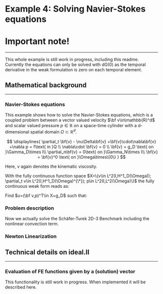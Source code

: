 <!---
---------------------------------------------------------------------
Copyright (C) 2022 - 2023 by the ideal.II authors

This file is part of the ideal.II library.

The ideal.II library is free software; you can use it, redistribute
it, and/or modify it under the terms of the GNU Lesser General
Public License as published by the Free Software Foundation; either
version 3.0 of the License, or (at your option) any later version.
The full text of the license can be found in the file LICENSE.md at
the top level directory of ideal.II.
---------------------------------------------------------------------
--->

# Example 4: Solving Navier-Stokes equations 

# Important note!
-----------------
This whole example is still work in progress, including this readme.
Currently the equations can only be solved with dG(0) as the temporal
derivative in the weak formulation is zero on each temporal element.

## Mathematical background
--------------------------

### Navier-Stokes equations
This example shows how to solve the Navier-Stokes equations, which is a coupled problem
between a vector valued velocity $\bf v\in\mathbb{R}^d$ and scalar valued pressure $p\in\mathbb{R}$ on a space-time cylinder with a d-dimensional spatial domain $\Omega\subset\mathbb{R}^d$. 

$$
\displaylines{
\partial_t \bf{v} - \nu\Delta\bf{v} +\bf{v}\cdot\nabla\bf{v} +\nabla p = f\text{ in }Q \\
\nabla\cdot \bf{v} = 0 \\
\bf{v} = g_D \text{ on }\Gamma_D\times I\\
\partial_n\bf{v} = 0\text{ on }\Gamma_N\times I\\
\bf{v} = \bf{v}^0 \text{ on }\Omega\times\{0\}
}
$$

Here, $\nu$ again denotes the kinematic viscosity. 

With the fully continuous function space $X=\{v\in L^2(I,H^1_D(\Omega)); \partial_t v\in L^2(I,H^1_D(\Omega)^{\*}); p\in L^2(I,L^2(\Omega)\}$
the fully continuous weak form reads as:   

Find $u=(\bf v,p)^T\in X+g_D$ such that:

### Problem description
Now we actually solve the Schäfer-Turek 2D-3 Benchmark including the nonlinear
convection term.

### Newton Linearization


## Technical details on ideal.II
------

### Evaluation of FE functions given by a (solution) vector
This functionality is still work in progress. 
When implemented it will be described here.